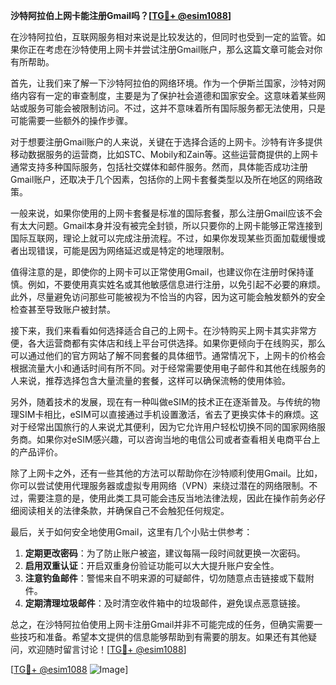 **沙特阿拉伯上网卡能注册Gmail吗？[[TG💪+ @esim1088](https://t.me/s/esim1088)]**

在沙特阿拉伯，互联网服务相对来说是比较发达的，但同时也受到一定的监管。如果你正在考虑在沙特使用上网卡并尝试注册Gmail账户，那么这篇文章可能会对你有所帮助。

首先，让我们来了解一下沙特阿拉伯的网络环境。作为一个伊斯兰国家，沙特对网络内容有一定的审查制度，主要是为了保护社会道德和国家安全。这意味着某些网站或服务可能会被限制访问。不过，这并不意味着所有国际服务都无法使用，只是可能需要一些额外的操作步骤。

对于想要注册Gmail账户的人来说，关键在于选择合适的上网卡。沙特有许多提供移动数据服务的运营商，比如STC、Mobily和Zain等。这些运营商提供的上网卡通常支持多种国际服务，包括社交媒体和邮件服务。然而，具体能否成功注册Gmail账户，还取决于几个因素，包括你的上网卡套餐类型以及所在地区的网络政策。

一般来说，如果你使用的上网卡套餐是标准的国际套餐，那么注册Gmail应该不会有太大问题。Gmail本身并没有被完全封锁，所以只要你的上网卡能够正常连接到国际互联网，理论上就可以完成注册流程。不过，如果你发现某些页面加载缓慢或者出现错误，可能是因为网络延迟或是特定的地理限制。

值得注意的是，即使你的上网卡可以正常使用Gmail，也建议你在注册时保持谨慎。例如，不要使用真实姓名或其他敏感信息进行注册，以免引起不必要的麻烦。此外，尽量避免访问那些可能被视为不恰当的内容，因为这可能会触发额外的安全检查甚至导致账户被封禁。

接下来，我们来看看如何选择适合自己的上网卡。在沙特购买上网卡其实非常方便，各大运营商都有实体店和线上平台可供选择。如果你更倾向于在线购买，那么可以通过他们的官方网站了解不同套餐的具体细节。通常情况下，上网卡的价格会根据流量大小和通话时间有所不同。对于经常需要使用电子邮件和其他在线服务的人来说，推荐选择包含大量流量的套餐，这样可以确保流畅的使用体验。

另外，随着技术的发展，现在有一种叫做eSIM的技术正在逐渐普及。与传统的物理SIM卡相比，eSIM可以直接通过手机设置激活，省去了更换实体卡的麻烦。这对于经常出国旅行的人来说尤其便利，因为它允许用户轻松切换不同的国家网络服务商。如果你对eSIM感兴趣，可以咨询当地的电信公司或者查看相关电商平台上的产品评价。

除了上网卡之外，还有一些其他的方法可以帮助你在沙特顺利使用Gmail。比如，你可以尝试使用代理服务器或虚拟专用网络（VPN）来绕过潜在的网络限制。不过，需要注意的是，使用此类工具可能会违反当地法律法规，因此在操作前务必仔细阅读相关的法律条款，并确保自己不会触犯任何规定。

最后，关于如何安全地使用Gmail，这里有几个小贴士供参考：

1. **定期更改密码**：为了防止账户被盗，建议每隔一段时间就更换一次密码。
2. **启用双重认证**：开启双重身份验证功能可以大大提升账户安全性。
3. **注意钓鱼邮件**：警惕来自不明来源的可疑邮件，切勿随意点击链接或下载附件。
4. **定期清理垃圾邮件**：及时清空收件箱中的垃圾邮件，避免误点恶意链接。

总之，在沙特阿拉伯使用上网卡注册Gmail并非不可能完成的任务，但确实需要一些技巧和准备。希望本文提供的信息能够帮助到有需要的朋友。如果还有其他疑问，欢迎随时留言讨论！[[TG💪+ @esim1088](https://t.me/s/esim1088)]

[[TG💪+ @esim1088](https://t.me/s/esim1088) ![Image](https://i.postimg.cc/4NQfJmqS/Snipaste-2025-05-13-00-14-12.png)]